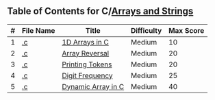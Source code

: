 ## Table of Contents for C/[Arrays and Strings](https://www.hackerrank.com/domains/c?filters%5Bsubdomains%5D%5B%5D=c-arrays-and-strings)

| #  | File Name                                      | Title                | Difficulty | Max Score |
| -- | ---------------------------------------------- | -------------------- | ---------- | --------- |
| 1  | [.c](.c)                                       | [1D Arrays in C]     | Medium     | 10        |
| 2  | [.c](.c)                                       | [Array Reversal]     | Medium     | 20        |
| 3  | [.c](.c)                                       | [Printing Tokens]    | Medium     | 20        |
| 4  | [.c](.c)                                       | [Digit Frequency]    | Medium     | 25        |
| 5  | [.c](.c)                                       | [Dynamic Array in C] | Medium     | 40        |

[1D Arrays in C]: https://www.hackerrank.com/challenges/1d-arrays-in-c/problem
[Array Reversal]: https://www.hackerrank.com/challenges/reverse-array-c/problem
[Printing Tokens]: https://www.hackerrank.com/challenges/printing-tokens-/problem
[Digit Frequency]: https://www.hackerrank.com/challenges/frequency-of-digits-1/problem
[Dynamic Array in C]: https://www.hackerrank.com/challenges/dynamic-array-in-c/problem
